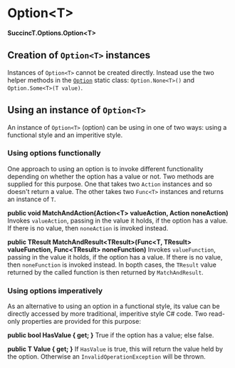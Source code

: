﻿# Option&lt;T&gt;

**SuccincT.Options.Option&lt;T&gt;**

## Creation of `Option<T>` instances
Instances of `Option<T>` cannot be created directly. Instead use the two helper methods in the [`Option`](Option.md) static class: `Option.None<T>()`
and `Option.Some<T>(T value)`.

## Using an instance of `Option<T>`
An instance of `Option<T>` (option) can be using in one of two ways: using a functional style and an imperitive style.

### Using options functionally
One approach to using an option is to invoke different functionality depending on whether the option has a value or not. Two methods are
supplied for this purpose. One that takes two `Action` instances and so doesn't return a value. The other takes two `Func<T>` instances
and returns an instance of `T`.

**public void MatchAndAction(Action&lt;T&gt; valueAction, Action noneAction)**
Invokes `valueAction`, passing in the value it holds, if the option has a value. If there is no value, then `noneAction` is invoked
instead.

**public TResult MatchAndResult&lt;TResult&gt;(Func&lt;T, TResult&gt; valueFunction, Func&lt;TResult&gt; noneFunction)**
Invokes `valueFunction`, passing in the value it holds, if the option has a value. If there is no value, then `noneFunction` is invoked
instead. In bopth cases, the `TResult` value returned by the called function is then returned by `MatchAndResult`.

### Using options imperatively
As an alternative to using an option in a functional style, its value can be directly accessed by more traditional, imperitive style C#
code. Two read-only properties are provided for this purpose:

**public bool HasValue { get; }**
True if the option has a value; else false.

**public T Value { get; }**
If `HasValue` is true, this will return the value held by the option. Otherwise an `InvalidOperationException` will be thrown.